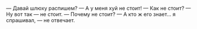 — Давай шлюху распишем?
— А у меня хуй не стоит! 
— Как не стоит? 
— Ну вот так — не стоит. 
— Почему не стоит? 
— А кто ж его знает… я спрашивал, — не отвечает.
